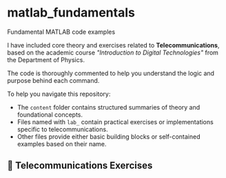 # matlab_fundamentals
Fundamental MATLAB code examples

I have included core theory and exercises related to **Telecommunications**, based on the academic course *"Introduction to Digital Technologies"* from the Department of Physics.

The code is thoroughly commented to help you understand the logic and purpose behind each command.

To help you navigate this repository:
- The `content` folder contains structured summaries of theory and foundational concepts.
- Files named with `lab_` contain practical exercises or implementations specific to telecommunications.
- Other files provide either basic building blocks or self-contained examples based on their name.


## 📡 Telecommunications Exercises


